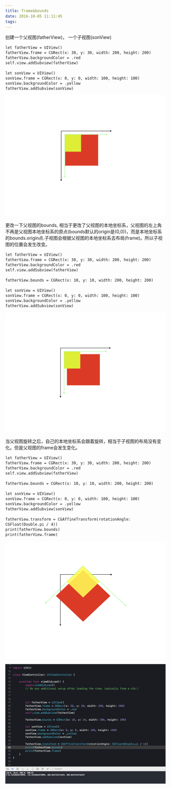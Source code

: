 ```yaml
---
title: frame&bounds
date: 2016-10-05 11:11:45
tags:
---
```


创建一个父视图(fatherView)， 一个子视图(sonView)

``` objc
let fatherView = UIView()
fatherView.frame = CGRect(x: 30, y: 30, width: 200, height: 200)
fatherView.backgroundColor = .red
self.view.addSubview(fatherView)

let sonView = UIView()
sonView.frame = CGRect(x: 0, y: 0, width: 100, height: 100)
sonView.backgroundColor = .yellow
fatherView.addSubview(sonView)

```
![黑线是father的frame 坐标系 绿线是father的本地坐标系](frame-bounds/frame-bounds0.png)

更改一下父视图的bounds, 相当于更改了父视图的本地坐标系，父视图的左上角不再是父视图本地坐标系的原点(bounds默认的origin是(0,0))，而是本地坐标系的bounds.origin点.子视图会根据父视图的本地坐标系去布局(frame)。所以子视图的位置会发生改变。

``` objc
let fatherView = UIView()
fatherView.frame = CGRect(x: 30, y: 30, width: 200, height: 200)
fatherView.backgroundColor = .red
self.view.addSubview(fatherView)

fatherView.bounds = CGRect(x: 10, y: 10, width: 200, height: 200)

let sonView = UIView()
sonView.frame = CGRect(x: 0, y: 0, width: 100, height: 100)
sonView.backgroundColor = .yellow
fatherView.addSubview(sonView)

```
![黑线是father的frame 坐标系 绿线是father的本地坐标系](frame-bounds/frame-bounds1.png)

当父视图旋转之后，自己的本地坐标系会跟着旋转，相当于子视图的布局没有变化。但是父视图的frame会发生变化。

``` objc
let fatherView = UIView()
fatherView.frame = CGRect(x: 30, y: 30, width: 200, height: 200)
fatherView.backgroundColor = .red
self.view.addSubview(fatherView)

fatherView.bounds = CGRect(x: 10, y: 10, width: 200, height: 200)

let sonView = UIView()
sonView.frame = CGRect(x: 0, y: 0, width: 100, height: 100)
sonView.backgroundColor = .yellow
fatherView.addSubview(sonView)

fatherView.transform = CGAffineTransform(rotationAngle: CGFloat(Double.pi / 4))
print(fatherView.bounds)
print(fatherView.frame)

```
![黑线是father的frame 坐标系 绿线是father的本地坐标系](frame-bounds/frame-bounds2.png)

![](frame-bounds/frame-bounds3.png)

